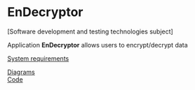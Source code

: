 # EnDecryptor
[Software development and testing technologies subject]

Application **EnDecryptor** allows users to encrypt/decrypt data

[System requirements](https://github.com/APridy/EnDecryptor/blob/main/Documents/Requirements/SRS.md)  

[Diagrams](https://github.com/APridy/EnDecryptor/tree/main/Documents/Diagrams)  
[Code](https://github.com/APridy/EnDecryptor/tree/main/Code)

